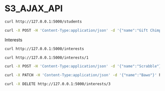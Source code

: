 # S3_AJAX_API
```bash
curl http://127.0.0.1:5000/students
```

```bash
curl -X POST -H 'Content-Type:application/json' -d '{"name":"Gift Chimphonda", "interests":["1", "2"]}' http://127.0.0.1:5000/students
```

Interests
```bash
curl http://127.0.0.1:5000/interests
```
```bash
curl http://127.0.0.1:5000/interests/1
```
```bash
curl -X POST -H 'Content-Type:application/json' -d '{"name":"Scrabble"}' http://127.0.0.1:5000/interests
```
```bash
curl -X PATCH -H 'Content-Type:application/json' -d '{"name":"Bawo"}' http://127.0.0.1:5000/interests/2
```
```bash
curl -X DELETE http://127.0.0.1:5000/interests/3
```
